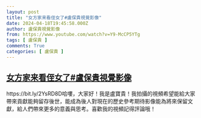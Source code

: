 ```yaml
---
layout: post
title: "女方家来看侄女了#盧保貴視覺影像"
date: 2024-04-18T19:45:58.000Z
author: 盧保貴視覺影像
from: https://www.youtube.com/watch?v=Y9-McCP5YTg
tags: [ 盧保貴 ]
comments: True
categories: [ 盧保貴 ]
---
```

<!--1713469558000-->
[女方家来看侄女了#盧保貴視覺影像](https://www.youtube.com/watch?v=Y9-McCP5YTg)
------

<div>
https://bit.ly/2YsRD8D哈嘍，大家好！我是盧寶貴！我拍攝的視頻希望能給大家帶來貢獻能夠留存後世，能成為後人對現在的歷史參考期待影像能為將來保留文獻，給人們帶來更多的意義與思考。喜歡我的視頻記得評論哦！
</div>
